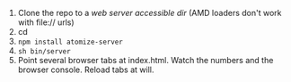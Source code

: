 1. Clone the repo to a *web server accessible dir* (AMD loaders don't work with file:// urls)
1. cd <repo dir>
1. `npm install atomize-server`
1. `sh bin/server`
1. Point several browser tabs at index.html.  Watch the numbers and the browser console.  Reload tabs at will.